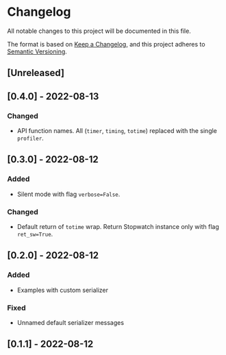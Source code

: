 # Changelog
All notable changes to this project will be documented in this file.

The format is based on [Keep a Changelog](https://keepachangelog.com/en/1.0.0/),
and this project adheres to [Semantic Versioning](https://semver.org/spec/v2.0.0.html).

## [Unreleased]

## [0.4.0] - 2022-08-13

### Changed
- API function names. All (`timer`, `timing`, `totime`) replaced with the single `profiler`.

## [0.3.0] - 2022-08-12

### Added 
- Silent mode with flag `verbose=False`.

### Changed 
- Default return of `totime` wrap. Return Stopwatch instance only with flag `ret_sw=True`.


## [0.2.0] - 2022-08-12

### Added
- Examples with custom serializer

### Fixed
- Unnamed default serializer messages


## [0.1.1] - 2022-08-12
